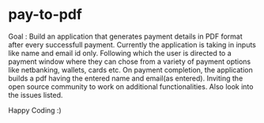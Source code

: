 # pay-to-pdf

Goal : Build an application that generates payment details in PDF format after every successfull payment.
Currently the application is taking in inputs like name and email id only. Following which the user is directed to a payment window where they can chose from a variety of payment options like netbanking, wallets, cards etc.
On payment completion, the application builds a pdf having the entered name and email(as entered).
Inviting the open source community to work on additional functionalities. Also look into the issues listed. 

Happy Coding :)
